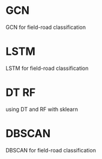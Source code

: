 # GCN
GCN for field-road classification

# LSTM
LSTM for field-road classification

# DT RF
using DT and RF with sklearn

# DBSCAN
DBSCAN for field-road classification

